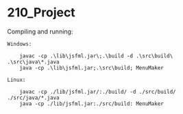 # 210_Project

Compiling and running:

    Windows:

        javac -cp .\lib\jsfml.jar\;.\build -d .\src\build\ .\src\java\*.java
        java -cp .\lib\jsfml.jar;.\src\build; MenuMaker

    Linux:

        javac -cp ./lib/jsfml.jar/:./build/ -d ./src/build/ ./src/java/*.java
        java -cp ./lib/jsfml.jar:./src/build: MenuMaker

